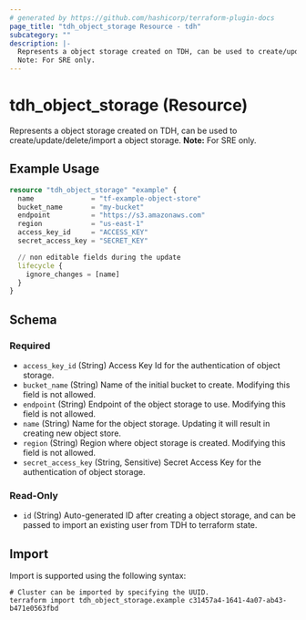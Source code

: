 ```yaml
---
# generated by https://github.com/hashicorp/terraform-plugin-docs
page_title: "tdh_object_storage Resource - tdh"
subcategory: ""
description: |-
  Represents a object storage created on TDH, can be used to create/update/delete/import a object storage.
  Note: For SRE only.
---
```


# tdh_object_storage (Resource)

Represents a object storage created on TDH, can be used to create/update/delete/import a object storage.
**Note:** For SRE only.

## Example Usage

```terraform
resource "tdh_object_storage" "example" {
  name              = "tf-example-object-store"
  bucket_name       = "my-bucket"
  endpoint          = "https://s3.amazonaws.com"
  region            = "us-east-1"
  access_key_id     = "ACCESS_KEY"
  secret_access_key = "SECRET_KEY"

  // non editable fields during the update
  lifecycle {
    ignore_changes = [name]
  }
}
```

<!-- schema generated by tfplugindocs -->
## Schema

### Required

- `access_key_id` (String) Access Key Id for the authentication of object storage.
- `bucket_name` (String) Name of the initial bucket to create. Modifying this field is not allowed.
- `endpoint` (String) Endpoint of the object storage to use. Modifying this field is not allowed.
- `name` (String) Name for the object storage. Updating it will result in creating new object store.
- `region` (String) Region where object storage is created. Modifying this field is not allowed.
- `secret_access_key` (String, Sensitive) Secret Access Key for the authentication of object storage.

### Read-Only

- `id` (String) Auto-generated ID after creating a object storage, and can be passed to import an existing user from TDH to terraform state.

## Import

Import is supported using the following syntax:

```shell
# Cluster can be imported by specifying the UUID.
terraform import tdh_object_storage.example c31457a4-1641-4a07-ab43-b471e0563fbd
```

